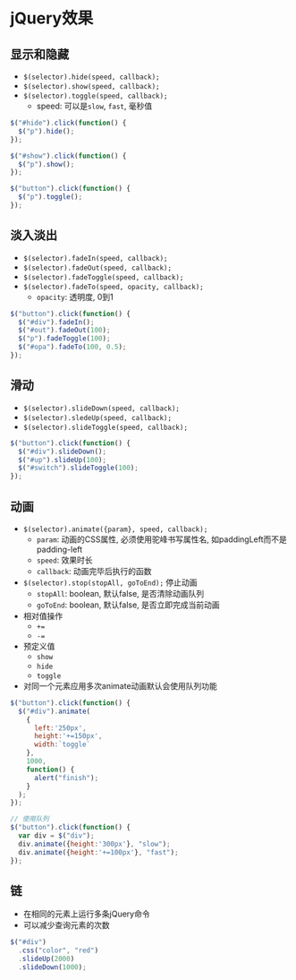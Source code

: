 # jQuery效果

## 显示和隐藏

* `$(selector).hide(speed, callback);`
* `$(selector).show(speed, callback);`
* `$(selector).toggle(speed, callback);`
    - speed: 可以是`slow`, `fast`, 毫秒值

```javascript
$("#hide").click(function() {
  $("p").hide();
});

$("#show").click(function() {
  $("p").show();
});

$("button").click(function() {
  $("p").toggle();
});
```

## 淡入淡出

* `$(selector).fadeIn(speed, callback);`
* `$(selector).fadeOut(speed, callback);`
* `$(selector).fadeToggle(speed, callback);`
* `$(selector).fadeTo(speed, opacity, callback);`
    - `opacity`: 透明度, 0到1

```javascript
$("button").click(function() {
  $("#div").fadeIn();
  $("#out").fadeOut(100);
  $("p").fadeToggle(100);
  $("#opa").fadeTo(100, 0.5);
});
```

## 滑动

* `$(selector).slideDown(speed, callback);`
* `$(selector).sledeUp(speed, callback);`
* `$(selector).slideToggle(speed, callback);`

```javascript
$("button").click(function() {
  $("#div").slideDown();
  $("#up").slideUp(100);
  $("#switch").slideToggle(100);
});
```

## 动画

* `$(selector).animate({param}, speed, callback);`
    - `param`: 动画的CSS属性, 必须使用驼峰书写属性名, 如paddingLeft而不是padding-left
    - `speed`: 效果时长
    - `callback`: 动画完毕后执行的函数
* `$(selector).stop(stopAll, goToEnd);`
停止动画
    - `stopAll`: boolean, 默认false, 是否清除动画队列
    - `goToEnd`: boolean, 默认false, 是否立即完成当前动画
* 相对值操作
    - `+=`
    - `-=`
* 预定义值
    - `show`
    - `hide`
    - `toggle`
* 对同一个元素应用多次animate动画默认会使用队列功能

```javascript
$("button").click(function() {
  $("#div").animate(
    {
      left:'250px',
      height:'+=150px',
      width:`toggle`
    },
    1000,
    function() {
      alert("finish");
    }
  );
});

// 使用队列
$("button").click(function() {
  var div = $("div");
  div.animate({height:'300px'}, "slow");
  div.animate({height:'+=100px'}, "fast");
});
```

## 链

* 在相同的元素上运行多条jQuery命令
* 可以减少查询元素的次数

```javascript
$("#div")
  .css("color", "red")
  .slideUp(2000)
  .slideDown(1000);
```
